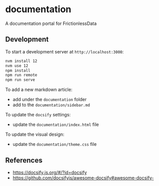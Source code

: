 # documentation

A documentation portal for FrictionlessData

## Development

To start a development server at `http://localhost:3000`:

```bash
nvm install 12
nvm use 12
npm install
npm run remote
npm run serve
```

To add a new markdown article:
- add under the `documentation` folder
- add to the `documentation/sidebar.md`

To update the `docsify` settings:
- update the `documentation/index.html` file

To update the visual design:
- update the `documentation/theme.css` file

## References

- https://docsify.js.org/#/?id=docsify
- https://github.com/docsifyjs/awesome-docsify#awesome-docsify-
